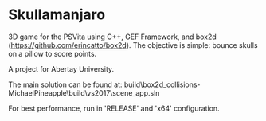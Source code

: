 # Skullamanjaro
3D game for the PSVita using C++, GEF Framework, and box2d (https://github.com/erincatto/box2d). 
The objective is simple: bounce skulls on a pillow to score points.

A project for Abertay University.

The main solution can be found at:
build\box2d_collisions-MichaelPineapple\build\vs2017\scene_app.sln

For best performance, run in 'RELEASE' and 'x64' configuration.
